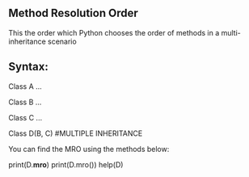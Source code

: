 ## Method Resolution Order
This the order which Python chooses the order of methods in a multi-inheritance scenario

## Syntax:
Class A ...

Class B ...

Class C ...

Class D(B, C)  #MULTIPLE INHERITANCE

You can find the MRO using the methods below:

print(D.__mro__)
print(D.mro())
help(D)